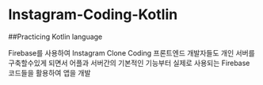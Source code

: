 # Instagram-Coding-Kotlin
##Practicing Kotlin language

Firebase를 사용하여 Instagram Clone Coding
프론트엔드 개발자들도 개인 서버를 구축할수있게 되면서 어플과 서버간의 기본적인 기능부터 실제로 사용되는 Firebase 코드들을 활용하여 앱을 개발


